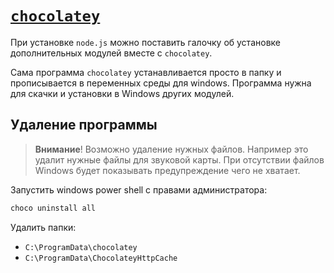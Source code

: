 # [`chocolatey`](./index.md)

При установке `node.js` можно поставить галочку об установке дополнительных модулей вместе с `chocolatey`.

Сама программа `chocolatey` устанавливается просто в папку и прописывается в переменных среды для windows. Программа нужна для скачки и установки в Windows других модулей.

## Удаление программы

> **Внимание**! Возможно удаление нужных файлов. Например это удалит нужные файлы для звуковой карты. При отсутствии файлов Windows будет показывать предупреждение чего не хватает.

Запустить windows power shell с правами администратора:

```bash
choco uninstall all
```

Удалить папки:

- `C:\ProgramData\chocolatey`
- `C:\ProgramData\ChocolateyHttpCache`

